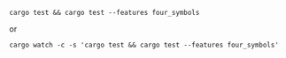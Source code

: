 ```
cargo test && cargo test --features four_symbols
```

or

```
cargo watch -c -s 'cargo test && cargo test --features four_symbols'
```
